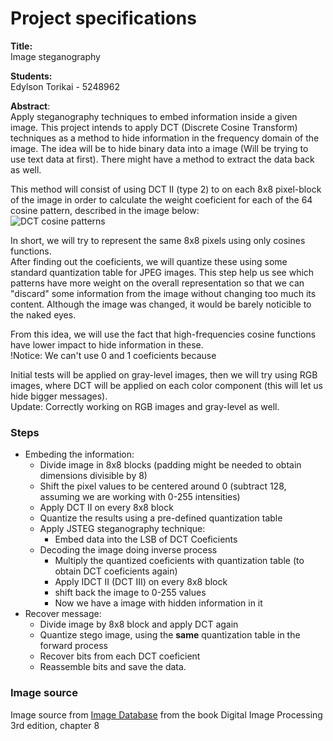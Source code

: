 # Project specifications
**Title:**  
Image steganography  

**Students:**  
Edylson Torikai - 5248962  

**Abstract**:  
Apply steganography techniques to embed information inside a given image. This project intends to apply DCT (Discrete Cosine Transform) techniques as a method to hide information in the frequency domain of the image. The idea will be to hide binary data into a image (Will be trying to use text data at first). There might have a method to extract the data back as well.  
  
This method will consist of using DCT II (type 2) to on each 8x8 pixel-block of the image in order to calculate the weight coeficient for each of the 64 cosine pattern, described in the image below:  
![DCT cosine patterns](https://upload.wikimedia.org/wikipedia/commons/2/23/Dctjpeg.png)
  
In short, we will try to represent the same 8x8 pixels using only cosines functions.  
After finding out the coeficients, we will quantize these using some standard quantization table for JPEG images. This step help us see which patterns have more weight on the overall representation so that we can "discard" some information from the image without changing too much its content. Although the image was changed, it would be barely noticible to the naked eyes.  

From this idea, we will use the fact that high-frequencies cosine functions have lower impact to hide information in these.  
!Notice: We can't use 0 and 1 coeficients because 

Initial tests will be applied on gray-level images, then we will try using RGB images, where DCT will be applied on each color component (this will let us hide bigger messages).  
Update: Correctly working on RGB images and gray-level as well.

### Steps
- Embeding the information:
    - Divide image in 8x8 blocks (padding might be needed to obtain dimensions divisible by 8)
    - Shift the pixel values to be centered around 0 (subtract 128, assuming we are working with 0-255 intensities)
    - Apply DCT II on every 8x8 block
    - Quantize the results using a pre-defined quantization table
    - Apply JSTEG steganography technique:
        - Embed data into the LSB of DCT Coeficients
    - Decoding the image doing inverse process
        - Multiply the quantized coeficients with quantization table (to obtain DCT coeficients again)
        - Apply IDCT II (DCT III) on every 8x8 block
        - shift back the image to 0-255 values
        - Now we have a image with hidden information in it
- Recover message:
    - Divide image by 8x8 block and apply DCT again
    - Quantize stego image, using the **same** quantization table in the forward process
    - Recover bits from each DCT coeficient
    - Reassemble bits and save the data.

### Image source
Image source from [Image Database](http://www.imageprocessingplace.com/DIP-3E/dip3e_book_images_downloads.htm) from the book Digital Image Processing 3rd edition, chapter 8
